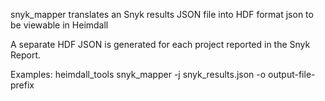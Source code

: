   snyk_mapper translates an Snyk results JSON file into HDF format json to be viewable in Heimdall

  A separate HDF JSON is generated for each project reported in the Snyk Report.

Examples:
heimdall_tools snyk_mapper -j snyk_results.json -o output-file-prefix
